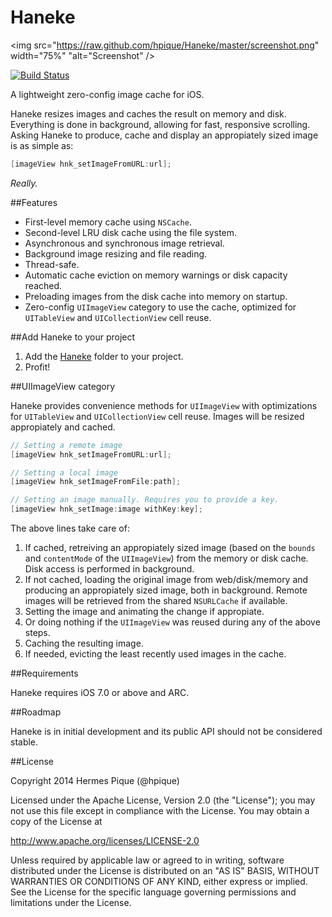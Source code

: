 Haneke
======
<img src="https://raw.github.com/hpique/Haneke/master/screenshot.png" width="75%" "alt="Screenshot" />

[![Build Status](https://travis-ci.org/hpique/Haneke.png)](https://travis-ci.org/hpique/Haneke)

A lightweight zero-config image cache for iOS. 

Haneke resizes images and caches the result on memory and disk. Everything is done in background, allowing for fast, responsive scrolling. Asking Haneke to produce, cache and display an appropiately sized image is as simple as:


```objective-c
[imageView hnk_setImageFromURL:url];
```

_Really._

##Features

* First-level memory cache using `NSCache`.
* Second-level LRU disk cache using the file system.
* Asynchronous and synchronous image retrieval.
* Background image resizing and file reading.
* Thread-safe.
* Automatic cache eviction on memory warnings or disk capacity reached.
* Preloading images from the disk cache into memory on startup.
* Zero-config `UIImageView` category to use the cache, optimized for `UITableView` and `UICollectionView` cell reuse.

##Add Haneke to your project

1. Add the [Haneke](https://github.com/hpique/Haneke/tree/master/Haneke) folder to your project.
2. Profit!

##UIImageView category

Haneke provides convenience methods for `UIImageView` with optimizations for `UITableView` and `UICollectionView` cell reuse. Images will be resized appropiately and cached.

```objective-c
// Setting a remote image
[imageView hnk_setImageFromURL:url];

// Setting a local image
[imageView hnk_setImageFromFile:path];

// Setting an image manually. Requires you to provide a key.
[imageView hnk_setImage:image withKey:key];
```

The above lines take care of:

1. If cached, retreiving an appropiately sized image (based on the `bounds` and `contentMode` of the `UIImageView`) from the memory or disk cache. Disk access is performed in background.
2. If not cached, loading the original image from web/disk/memory and producing an appropiately sized image, both in background. Remote images will be retrieved from the shared `NSURLCache` if available.
3. Setting the image and animating the change if appropiate.
4. Or doing nothing if the `UIImageView` was reused during any of the above steps.
5. Caching the resulting image.
6. If needed, evicting the least recently used images in the cache.

##Requirements

Haneke requires iOS 7.0 or above and ARC. 

##Roadmap

Haneke is in initial development and its public API should not be considered stable.

##License

 Copyright 2014 Hermes Pique (@hpique)
 
 Licensed under the Apache License, Version 2.0 (the "License");
 you may not use this file except in compliance with the License.
 You may obtain a copy of the License at
 
 http://www.apache.org/licenses/LICENSE-2.0
 
 Unless required by applicable law or agreed to in writing, software
 distributed under the License is distributed on an "AS IS" BASIS,
 WITHOUT WARRANTIES OR CONDITIONS OF ANY KIND, either express or implied.
 See the License for the specific language governing permissions and
 limitations under the License.